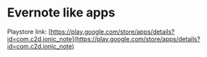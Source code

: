 # Evernote like apps
Playstore link: [https://play.google.com/store/apps/details?id=com.c2d.ionic_note](https://play.google.com/store/apps/details?id=com.c2d.ionic_note)
